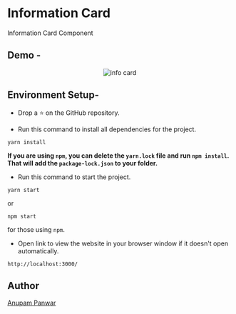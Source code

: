 # Information Card
Information Card Component

## Demo -

<div align="center">

![info card](https://user-images.githubusercontent.com/65714751/126475358-8583d600-4af5-44c9-a53c-933bac436bb6.gif)

</div>

## Environment Setup-

* Drop a :star: on the GitHub repository.  

* Run this command to install all dependencies for the project.
```
yarn install
```  
**If you are using `npm`, you can delete the `yarn.lock` file and run `npm install`. That will add the `package-lock.json` to your folder.**  

* Run this command to start the project.
```
yarn start
```  
or 
```
npm start
```  
for those using `npm`.  

* Open link to view the website in your browser window if it doesn't open automatically.
```
http://localhost:3000/
```  

## Author

[Anupam Panwar](https://github.com/Anupam-Panwar)


